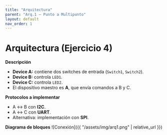 ```yaml
---
title: "Arquitectura"
parent: "Arq.1 — Punto a Multipunto"
layout: default
nav_order: 1
---
```


# Arquitectura (Ejercicio 4)

**Descripción**  
- **Device A:** contiene dos switches de entrada (`Switch1`, `Switch2`).  
- **Device B:** controla `LED1`.  
- **Device C:** controla `LED2`.  
- El dispositivo maestro es **A**, que envía comandos a B y C.  

**Protocolos a implementar**
- A ↔ B con **I2C**.  
- A ↔ C con **UART**.  
- Alternativa: implementación con **SPI**.  

**Diagrama de bloques**
![Conexión]({{ "/assets/img/arq1.png" | relative_url }})
